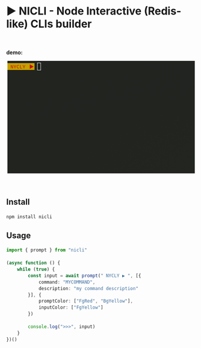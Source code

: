 # ▶️ NICLI - Node Interactive (Redis-like) CLIs builder

<br>
<p><b>demo:</b></p>
<p align="center">
  <img src="demo.gif" alt="demo" />
</p>
<br>

## Install

```bash
npm install nicli
```

## Usage

```typescript
import { prompt } from "nicli"

(async function () {
	while (true) {
		const input = await prompt(" NYCLY ▶️ ", [{ 
			command: "MYCOMMAND",
			description: "my command description"
		}], {
			promptColor: ["FgRed", "BgYellow"],
			inputColor: ["FgYellow"]
		})

		console.log(">>>", input)
	}
})()
```